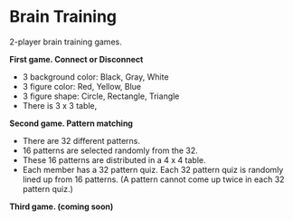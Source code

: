 # Brain Training

2-player brain training games.

**First game. Connect or Disconnect**
- 3 background color: Black, Gray, White
- 3 figure color: Red, Yellow, Blue
- 3 figure shape: Circle, Rectangle, Triangle
- There is 3 x 3 table,

**Second game. Pattern matching**
- There are 32 different patterns.
- 16 patterns are selected randomly from the 32.
- These 16 patterns are distributed in a 4 x 4 table.
- Each member has a 32 pattern quiz. Each 32 pattern quiz is randomly lined up from 16 patterns. (A pattern cannot come up twice in each 32 pattern quiz.)

**Third  game. (coming soon)**
